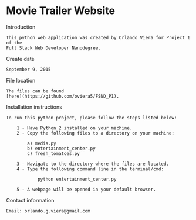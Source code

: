 # Movie Trailer Website


Introduction

    This python web application was created by Orlando Viera for Project 1 of the 
    Full Stack Web Developer Nanodegree.

Create date
    
    September 9, 2015

File location

    The files can be found 
    [here](https://github.com/oviera5/FSND_P1).

Installation instructions

    To run this python project, please follow the steps listed below:

        1 - Have Python 2 installed on your machine.
        2 - Copy the following files to a directory on your machine:
        
            a) media.py
            b) entertainment_center.py
            c) fresh_tomatoes.py
    
        3 - Navigate to the directory where the files are located.
        4 - Type the following command line in the terminal/cmd:

                python entertainment_center.py

        5 - A webpage will be opened in your default browser.

Contact information

    Email: orlando.g.viera@gmail.com
